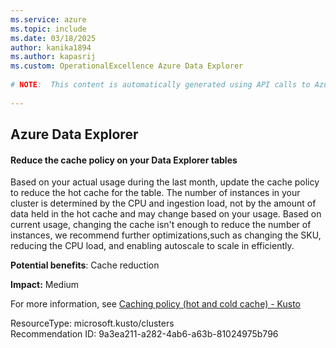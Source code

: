 ```yaml
---
ms.service: azure
ms.topic: include
ms.date: 03/18/2025
author: kanika1894
ms.author: kapasrij
ms.custom: OperationalExcellence Azure Data Explorer
  
# NOTE:  This content is automatically generated using API calls to Azure. Any edits made on these files will be overwritten in the next run of the script. 
  
---
```

  
## Azure Data Explorer  
  
<!--9a3ea211-a282-4ab6-a63b-81024975b796_begin-->

#### Reduce the cache policy on your Data Explorer tables  
  
Based on your actual usage during the last month, update the cache policy to reduce the hot cache for the table. The number of instances in your cluster is determined by the CPU and ingestion load, not by the amount of data held in the hot cache and may change based on your usage. Based on current usage, changing the cache isn't enough to reduce the number of instances, we recommend further optimizations,such as changing the SKU, reducing the CPU load, and enabling autoscale to scale in efficiently.   
  
**Potential benefits**: Cache reduction  

**Impact:** Medium
  
For more information, see [Caching policy (hot and cold cache) - Kusto](https://aka.ms/adxcachepolicy)  

ResourceType: microsoft.kusto/clusters  
Recommendation ID: 9a3ea211-a282-4ab6-a63b-81024975b796  


<!--9a3ea211-a282-4ab6-a63b-81024975b796_end-->

<!--articleBody-->
